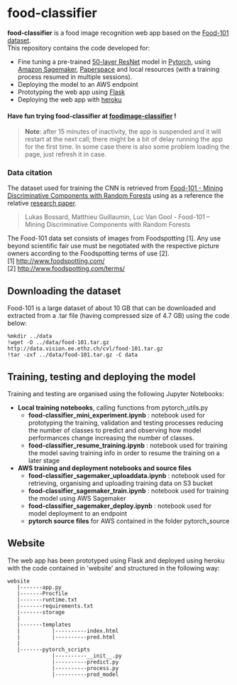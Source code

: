 # food-classifier

**food-classifier** is a food image recognition web app based on the [Food-101 dataset](http://data.vision.ee.ethz.ch/cvl/food-101.tar.gz).  
 This repository contains the code developed for:
 * Fine tuning a pre-trained [50-layer ResNet](https://arxiv.org/pdf/1512.03385.pdf) model in [Pytorch](https://pytorch.org), using [Amazon Sagemaker](https://aws.amazon.com/sagemaker/), [Paperspace](https://www.paperspace.com/) and local resources (with a training process resumed in multiple sessions).
 * Deploying the model to an AWS endpoint
 * Prototyping the web app using [Flask](https://flask.palletsprojects.com/en/1.1.x/)
 * Deploying the web app with [heroku](https://www.heroku.com)

#### Have fun trying food-classifier at [foodimage-classifier](https://foodimage-classifier.herokuapp.com) !

> **Note**: after 15 minutes of inactivity, the app is suspended and it will restart at the next call; there might be a bit of delay running the app for the first time. In some case there is also some problem loading the page, just refresh it in case.
 
### Data citation
The dataset used for training the CNN is retrieved from [Food-101 - Mining Discriminative Components with Random Forests](https://data.vision.ee.ethz.ch/cvl/datasets_extra/food-101/) using as a reference the relative [research paper](https://data.vision.ee.ethz.ch/cvl/mguillau/publications/Bossard2014eccv.pdf).

>   Lukas Bossard, Matthieu Guillaumin, Luc Van Gool - Food-101 – Mining Discriminative Components with Random Forests

The Food-101 data set consists of images from Foodspotting [1]. Any use beyond scientific fair use must be negotiated with the respective picture owners according to the Foodspotting terms of use [2].  
[1] http://www.foodspotting.com/   
[2] http://www.foodspotting.com/terms/

## Downloading the dataset

Food-101 is a large dataset of about 10 GB that can be downloaded and extracted from a .tar file (having compressed size of 4.7 GB) using the code below:
```
%mkdir ../data
!wget -O ../data/food-101.tar.gz http://data.vision.ee.ethz.ch/cvl/food-101.tar.gz
!tar -zxf ../data/food-101.tar.gz -C data
```

## Training, testing and deploying the model

Training and testing are organised using the following Jupyter Notebooks:  
* **Local training notebooks**, calling functions from pytorch_utils.py
	* **food-classifier_mini_experiment.ipynb** : notebook used for prototyping the training, validation and testing processes reducing the number of classes to predict and observing how model performances change increasing the number of classes.
	* **food-classifier_resume_training.ipynb** : notebook used for training the model saving training info in order to resume the training on a later stage
* **AWS training and deployment notebooks and source files**
 	* **food-classifier_sagemaker_uploaddata.ipynb** : notebook used for retrieving, organising and uploading training data on S3 bucket
	* **food-classifier_sagemaker_train.ipynb** : notebook used for training the model using AWS Sagemaker
	* **food-classifier_sagemaker_deploy.ipynb** : notebook used for model deployment to an endpoint
	* **pytorch source files** for AWS contained in the folder pytorch_source

## Website

The web app has been prototyped using Flask and deployed using heroku with the code contained in 'website' and structured in the following way:
```
website
   |-------app.py
   |-------Procfile
   |-------runtime.txt
   |-------requirements.txt
   |-------storage
   |
   |-------templates
   |	      |----------index.html
   |          |----------pred.html
   |
   |-------pytorch_scripts
              |----------__init__.py
              |----------predict.py
              |----------process.py
              |----------prod_model
   
```
